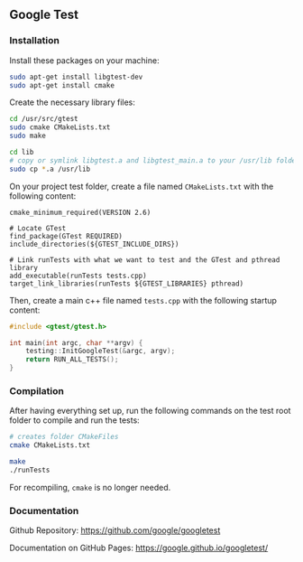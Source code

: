
## Google Test

### Installation

Install these packages on your machine:
```bash
sudo apt-get install libgtest-dev
sudo apt-get install cmake 
```

Create the necessary library files:
```bash
cd /usr/src/gtest
sudo cmake CMakeLists.txt
sudo make

cd lib
# copy or symlink libgtest.a and libgtest_main.a to your /usr/lib folder
sudo cp *.a /usr/lib
```

On your project test folder, create a file named `CMakeLists.txt` with the following content:
```
cmake_minimum_required(VERSION 2.6)
 
# Locate GTest
find_package(GTest REQUIRED)
include_directories(${GTEST_INCLUDE_DIRS})
 
# Link runTests with what we want to test and the GTest and pthread library
add_executable(runTests tests.cpp)
target_link_libraries(runTests ${GTEST_LIBRARIES} pthread)
```

Then, create a main c++ file named `tests.cpp` with the following startup content:
```cpp
#include <gtest/gtest.h>

int main(int argc, char **argv) {
    testing::InitGoogleTest(&argc, argv);
    return RUN_ALL_TESTS();
}
```

### Compilation

After having everything set up, run the following commands on the test root folder to compile and run the tests:
```bash
# creates folder CMakeFiles
cmake CMakeLists.txt

make
./runTests
```

For recompiling, `cmake` is no longer needed.

### Documentation

Github Repository: https://github.com/google/googletest

Documentation on GitHub Pages: https://google.github.io/googletest/